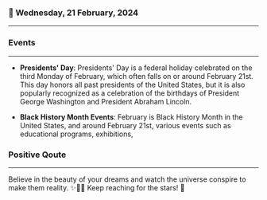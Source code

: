 ### 📅 Wednesday, 21 February, 2024
------
### Events
------
- **Presidents' Day**: Presidents' Day is a federal holiday celebrated on the third Monday of February, which often falls on or around February 21st. This day honors all past presidents of the United States, but it is also popularly recognized as a celebration of the birthdays of President George Washington and President Abraham Lincoln.
  
- **Black History Month Events**: February is Black History Month in the United States, and around February 21st, various events such as educational programs, exhibitions,
### Positive Qoute
------
Believe in the beauty of your dreams and watch the universe conspire to make them reality. ✨🌌🚀 Keep reaching for the stars! 🌟
